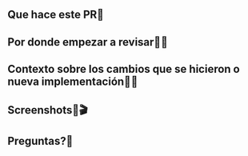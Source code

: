 ## Que hace este PR👀

## Por donde empezar a revisar🐱‍👓

## Contexto sobre los cambios que se hicieron o nueva implementación🤷‍♀️

## Screenshots📸🎬

## Preguntas?🐒
